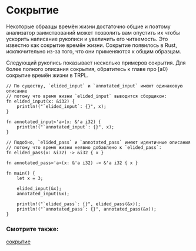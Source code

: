 # Сокрытие

Некоторые образцы времён жизни достаточно общие и поэтому 
анализатор заимствований может позволить вам опустить их чтобы 
ускорить написание рукописи и увеличить его читаемость.
Это известно как сокрытие времён жизни. Сокрытие появилось в Rust, 
исключительно из-за того, что они применяются к общим образцам.

Следующий рукопись показывает несколько примеров сокрытия. Для более полного описания сокрытия, обратитесь к главе про [a0}сокрытие времён жизни в TRPL.

```rust,editable
// По существу, `elided_input` и `annotated_input` имеют одинаковую описание
// потому что время жизни `elided_input` выводится сборщиком:
fn elided_input(x: &i32) {
    println!("`elided_input`: {}", x);
}

fn annotated_input<'a>(x: &'a i32) {
    println!("`annotated_input`: {}", x);
}

// Подобно, `elided_pass` и `annotated_pass` имеют идентичные описания
// потому что время жизни неявно добавлено к `elided_pass`:
fn elided_pass(x: &i32) -> &i32 { x }

fn annotated_pass<'a>(x: &'a i32) -> &'a i32 { x }

fn main() {
    let x = 3;

    elided_input(&x);
    annotated_input(&x);

    println!("`elided_pass`: {}", elided_pass(&x));
    println!("`annotated_pass`: {}", annotated_pass(&x));
}
```

### Смотрите также:

[сокрытие](https://doc.rust-lang.org/book/ch10-03-lifetime-syntax.html#lifetime-elision)
